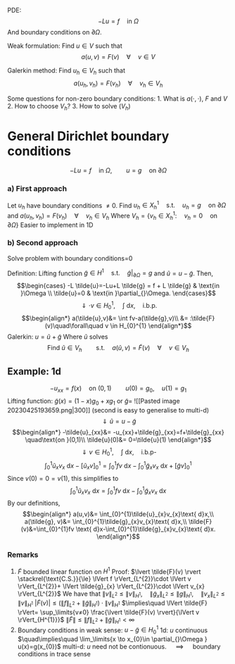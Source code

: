 PDE:
$$-Lu=f \quad \text{in } \Omega$$
And boundary conditions on $\partial_{}\Omega$.

Weak formulation:
Find $u\in V$ such that 
$$a(u,v)=F(v)\quad\forall\quad v\in V \tag{V}$$

Galerkin method:
Find $u_{h}\in V_{h}$ such that
$$a(u_{h},v_{h})=F(v_{h})\quad\forall\quad v_{h}\in V_{h} \tag{Vh}$$

Some questions for non-zero boundary conditions:
	1. What is $a(\cdot ,\cdot )$, $F$ and $V$
	2. How to choose $V_{h}$?
	3. How to solve $(V_{h})$

# General Dirichlet boundary conditions
$$-Lu=f \quad \text{in } \Omega , \qquad u=g \quad \text{on }\partial_{}\Omega $$
### a) First approach
Let $u_{h}$ have boundary conditions $≠0$.
	Find $u_{h}\in X^{1}_{h} \quad\text{s.t.}\quad u_{h}=g \quad \text{on }\partial_{}\Omega$
	and
	$a(u_{h},v_{h})=F(v_{h})\quad\forall\quad v_{h}\in V_{h}$
	Where $V_{h}=\{v_{h}\in X^{1}_{h}: \quad v_{h}=0 \quad \text{on } \partial_{}\Omega  \}$
Easier to implement in 1D

### b) Second approach
Solve problem with boundary conditions=0

Definition: Lifting function
	$\tilde{g}\in H^{1}\quad\text{s.t.}\quad \tilde{g}|_{\partial \Omega }=g$
	and $\tilde{u}=u-\tilde{g}$.
Then,
$$\begin{cases}
-L \tilde{u}=-Lu+L \tilde{g} = f + L \tilde{g} & \text{in }\Omega  \\
\tilde{u}=0 & \text{in }\partial_{}\Omega.
\end{cases}$$
$$\Downarrow \cdot v\in H^{1}_{0},\quad \int \text{ d}x, \quad \text{i.b.p.}$$
$$\begin{align*}
a(\tilde{u},v)&= \int fv-a(\tilde{g},v)\\
&= :\tilde{F}(v)\quad\forall\quad v \in H_{0}^{1}
\end{align*}$$
Galerkin: $u=\tilde{u}+ \tilde{g}$
Where $\tilde{u}$ solves
$$\text{Find }\tilde{u}\in V_{h} \qquad\text{s.t.}\quad a(\tilde{u},v)=\tilde{F}(v)\quad\forall\quad v \in V_{h}\tag{tilde Vh}$$

## Example: 1d
$$-u_{xx}=f(x) \quad\text{on }(0,1) \qquad u(0)=g_{0}, \quad u(1)=g_{1}$$
Lifting function: $\tilde{g}(x)=(1-x)g_{0}+xg_{1}$
or $\tilde{g}=$ ![[Pasted image 20230425193659.png|300]]
(second is easy to generalise to multi-d)
$$\Downarrow \tilde{u}=u-\tilde{g}$$
$$\begin{align*}
			-\tilde{u}_{xx}&= -u_{xx}+\tilde{g}_{xx}=f+\tilde{g}_{xx} \quad\text{on }(0,1)\\
\tilde{u}(0)&= 0=\tilde{u}(1)
\end{align*}$$
$$\Downarrow v \in H^{1}_{0}, \quad \int \text{ d}x, \quad \text{i.b.p-}$$
$$\int_{0}^{1}\tilde{u}_{x}v_{x}\text{ d}x -\left[\tilde{u}_{x}v \right]_{0}^{1}= \int_{0}^{1}fv \text{ d}x-\int_{0}^{1}\tilde{g}_{x}v_{x}\text{ d}x+\left[\tilde{g} v\right]_{0}^{1}$$
Since $v(0)=0=v(1)$, this simplifies to
$$\int_{0}^{1}\tilde{u}_{x}v_{x}\text{ d}x = \int_{0}^{1}fv \text{ d}x-\int_{0}^{1}\tilde{g}_{x}v_{x}\text{ d}x$$
By our definitions,
$$\begin{align*}
a(u,v)&= \int_{0}^{1}\tilde{u}_{x}v_{x}\text{ d}x,\\
a(\tilde{g}, v)&= \int_{0}^{1}\tilde{g}_{x}v_{x}\text{ d}x,\\
\tilde{F}(v)&=\int_{0}^{1}fv \text{ d}x-\int_{0}^{1}\tilde{g}_{x}v_{x}\text{ d}x. 
\end{align*}$$
### Remarks
1. $\tilde{F}$ bounded linear function on $H^{1}$
	Proof:
	$\lvert \tilde{F}(v) \rvert \stackrel{\text{C.S.}}{\le} \lVert f \rVert_{L^{2}}\cdot \lVert v \rVert_{L^{2}}+ \lVert \tilde{g}_{x} \rVert_{L^{2}}\cdot \lVert v_{x} \rVert_{L^{2}}$
		We have that $\lVert v \rVert_{L^{2}}\le \lVert v \rVert_{H^{1}}, \quad \lVert \tilde{g}_{x} \rVert_{L^{2}}\le \lVert g \rVert_{H^{1}}, \quad \lVert v_{x} \rVert_{L^{2}}\le \lVert v \rVert_{H^{1}}$ 
	$\lvert \tilde{F}(v) \rvert\le (\lVert f \rVert_{L^{2}}+\lVert \tilde{g} \rVert_{H^{1}})\cdot \lVert v \rVert_{H^{1}}$
	$\implies\quad \lVert \tilde{F} \rVert= \sup_\limits{v≠0} \frac{\lvert \tilde{F}(v) \rvert}{\lVert v \rVert_{H^{1}}}$
	$\lVert \tilde{F} \rVert\le \lVert f \rVert_{L^{2}}+\lVert \tilde{g} \rVert_{H^1}<\infty$
2. Boundary conditions in weak sense:
	$u-\tilde{g}\in H^{1}_{0}$
	1d:
		$u$ continuous $\quad\implies\quad \lim_\limits{x \to x_{0}\in \partial_{}\Omega } u(x)=g(x_{0})$ 
	multi-d:
		$u$ need not be contionuous.
		$\quad\implies\quad$ boundary conditions in trace sense
		
